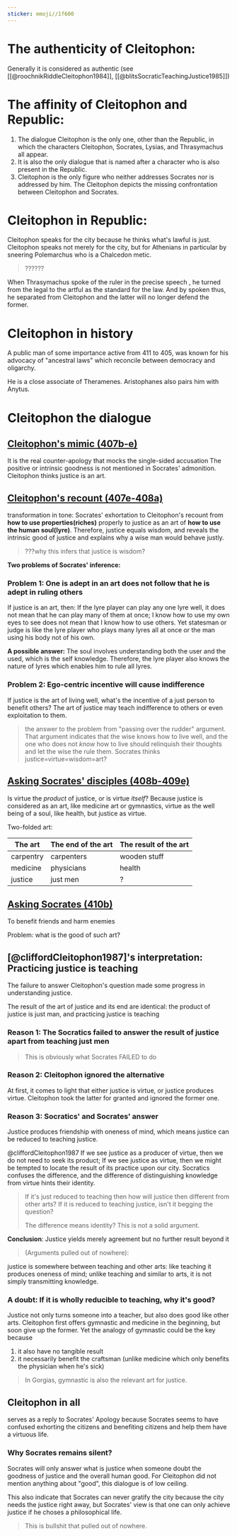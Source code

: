 ```yaml
---
sticker: emoji//1f600
---
```

# The authenticity of Cleitophon:
Generally it is considered as authentic (see [[@roochnikRiddleCleitophon1984]], [[@blitsSocraticTeachingJustice1985]])

# The affinity of Cleitophon and Republic:
1. The dialogue Cleitophon is the only one, other than the Republic, in which the characters Cleitophon, Socrates, Lysias, and Thrasymachus all appear. 
2. It is also the only dialogue that is named after a character who is also present in the Republic.
3. Cleitophon is the only figure who neither addresses Socrates nor is addressed by him. The Cleitophon depicts the missing confrontation between Cleitophon and Socrates.

# Cleitophon in Republic:
Cleitophon speaks for the city because he thinks what's lawful is just.
Cleitophon speaks not merely for the city, but for Athenians in particular by sneering Polemarchus who is a Chalcedon metic.

>??????

When Thrasymachus spoke of the ruler in the precise speech , he turned from the legal to the artful as the standard for the law. And by spoken thus, he separated from Cleitophon and the latter will no longer defend the former.

# Cleitophon in history
A public man of some importance active from 411 to 405, was known for his advocacy of "ancestral laws" which reconcile between democracy and oligarchy.

He is a close associate of Theramenes. Aristophanes also pairs him with Anytus.



# Cleitophon the dialogue

## [Cleitophon's mimic (407b-e)](Outline_Cleitophon.md#1.1%20Cleitophon's%20mimic%20(407b-e))
It is the real counter-apology that mocks the single-sided accusation
The positive or intrinsic goodness is not mentioned in Socrates' admonition.
Cleitophon thinks justice is an art.

## [Cleitophon's recount (407e-408a)](Outline_Cleitophon#1.2%20Cleitophon's%20recount%20(407e-408a))
transformation in tone: Socrates' exhortation to Cleitophon's recount
from **how to use properties(riches)** properly to justice as an art of **how to use the human soul(lyre)**. Therefore, justice equals wisdom, and reveals the intrinsic good of justice and explains why a wise man would behave justly.

> ???why this infers that justice is wisdom?


**Two problems of Socrates' inference:** 

### Problem 1: One is adept in an art does not follow that he is adept in ruling others
If justice is an art, then:
If the lyre player can play any one lyre well, it does not mean that he can play many of them at once; I know how to use my own eyes to see does not mean that I know how to use others. Yet statesman or judge is like the lyre player who plays many lyres all at once or the man using his body not of his own.

**A possible answer:**
The soul involves understanding both the user and the used, which is the self knowledge. Therefore, the lyre player also knows the nature of lyres which enables him to rule all lyres.

### Problem 2: Ego-centric incentive will cause indifference
If justice is the art of living well, what's the incentive of a just person to benefit others? The art of justice may teach indifference to others or even exploitation to them.

> the answer to the problem from "passing over the rudder" argument. That argument indicates that the wise knows how to live well, and the one who does not *know* how to live should relinquish their thoughts and let the wise the rule them.
> Socrates thinks justice=virtue=wisdom=art?

## [Asking Socrates' disciples (408b-409e)](Outline_Cleitophon#2.1%20Asking%20Socrates'%20disciples%20(408b-409e))

Is virtue the *product* of justice, or is virtue *itself*?
Because justice is considered as an art, like medicine art or gymnastics, virtue as the well being of a soul, like health, but justice as virtue.


Two-folded art:

| The art   | The end of the art | The result of the art |
| --------- | ------------------ | --------------------- |
| carpentry | carpenters         | wooden stuff          |
| medicine  | physicians         | health                |
| justice   | just men           | ?                     |

## [Asking Socrates (410b)](Outline_Cleitophon#2.2%20Asking%20Socrates%20(410b))

To benefit friends and harm enemies

Problem:
what is the good of such art?

## [@cliffordCleitophon1987]'s interpretation: Practicing justice is teaching
The failure to answer Cleitophon's question made some progress in understanding justice.

The result of the art of justice and its end are identical: the product of justice is just man, and practicing justice is teaching

### Reason 1: The Socratics failed to answer the result of justice apart from teaching just men

> This is obviously what Socrates FAILED to do

### Reason 2: Cleitophon ignored the alternative
At first, it comes to light that either justice is virtue, or justice produces virtue. Cleitophon took the latter for granted and ignored the former one.

### Reason 3: Socratics' and Socrates' answer
Justice produces friendship with oneness of mind, which means justice can be reduced to teaching justice. 

@cliffordCleitophon1987
If we see justice as a producer of virtue, then we do not need to seek its product; If we see justice as virtue, then we might be tempted to locate the result of its practice upon our city. Socratics confuses the difference, and the difference of distinguishing knowledge from virtue hints their identity.


> If it's just reduced to teaching then how will justice then different from other arts? If it is reduced to teaching justice, isn't it begging the question?
> 
> The difference means identity? This is not a solid argument.

**Conclusion**:
Justice yields merely agreement but no further result beyond it

> (Arguments pulled out of nowhere):

justice is somewhere between teaching and other arts: like teaching it produces oneness of mind; unlike teaching and similar to arts, it is not simply transmitting knowledge.

### A doubt: If it is wholly reducible to teaching, why it's good?

Justice not only turns someone into a teacher, but also does good like other arts.
Cleitophon first offers gymnastic and medicine in the beginning, but soon give up the former. Yet the analogy of gymnastic could be the key because 

1. it also have no tangible result
2. it necessarily benefit the craftsman (unlike medicine which only benefits the physician when he's sick)

> In Gorgias, gymnastic is also the relevant art for justice.


## Cleitophon in all

serves as a reply to Socrates' Apology because Socrates seems to have confused exhorting the citizens and benefiting citizens and help them have a virtuous life.

### Why Socrates remains silent?
Socrates will only answer what is justice when someone doubt the goodness of justice and the overall human good. For Cleitophon did not mention anything about "good", this dialogue is of low ceiling.

This also indicate that Socrates can never gratify the city because the city needs the justice right away, but Socrates' view is that one can only achieve justice if he choses a philosophical life.

> This is bullshit that pulled out of nowhere.